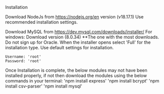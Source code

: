 Installation

Download NodeJs from https://nodejs.org/en
version (v18.17.1)
Use recommended installation settings.

Download MySQL from https://dev.mysql.com/downloads/installer/
For windows:
	Download version (8.0.34) **The one with the most downloads.
	Do not sign up for Oracle.
	When the installer opens select 'Full' for the installation type.
	Use default settings for installation.

	Username: 'root'
	Password: 'root'

Once Installation is complete, the below modules may not have been installed properly, if not then download the modules using the below commands in your terminal:
	'npm install express'
	'npm install bcrypt'
	'npm install csv-parser'
	'npm install mysql'


	